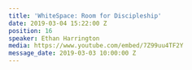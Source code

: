 ```yaml
---
title: 'WhiteSpace: Room for Discipleship'
date: 2019-03-04 15:22:00 Z
position: 16
speaker: Ethan Harrington
media: https://www.youtube.com/embed/7Z99uu4TF2Y
message_date: 2019-03-03 10:00:00 Z
---
```


